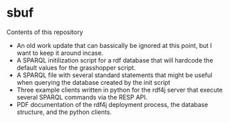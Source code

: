 # sbuf

Contents of this repository
  - An old work update that can bassically be ignored at this point, but I want to keep it around incase.
  - A SPARQL initilization script for a rdf database that will hardcode the default values for the grasshopper script.
  - A SPARQL file with several standard statements that might be useful when querying the database created by the init script
  - Three example clients written in python for the rdf4j server that execute several SPARQL commands via the RESP API.
  - PDF documentation of the rdf4j deployment process, the database structure, and the python clients. 
